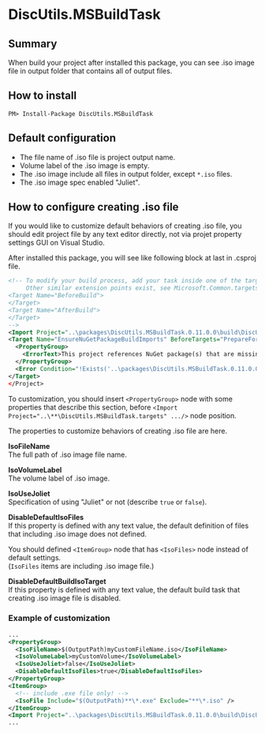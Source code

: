 # DiscUtils.MSBuildTask

## Summary
When build your project after installed this package, you can see .iso image file in output folder that contains all of output files.

## How to install

```
PM> Install-Package DiscUtils.MSBuildTask
```

## Default configuration

- The file name of .iso file is project output name.
- Volume label of the .iso image is empty.
- The .iso image include all files in output folder, except `*.iso` files.
- The .iso image spec enabled "Juliet".

## How to configure creating .iso file

If you would like to customize default behaviors of creating .iso file, you should edit project file by any text editor directly, not via projet property settings GUI on Visual Studio.

After installed this package, you will see like following block at last in .csproj file.

```xml
<!-- To modify your build process, add your task inside one of the targets below and uncomment it.
     Other similar extension points exist, see Microsoft.Common.targets.
<Target Name="BeforeBuild">
</Target>
<Target Name="AfterBuild">
</Target>
-->
<Import Project="..\packages\DiscUtils.MSBuildTask.0.11.0.0\build\DiscUtils.MSBuildTask.targets" Condition="Exists('..\packages\DiscUtils.MSBuildTask.0.11.0.0\build\DiscUtils.MSBuildTask.targets')" />
<Target Name="EnsureNuGetPackageBuildImports" BeforeTargets="PrepareForBuild">
  <PropertyGroup>
    <ErrorText>This project references NuGet package(s) that are missing on this computer. Use NuGet Package Restore to download them.  For more information, see http://go.microsoft.com/fwlink/?LinkID=322105. The missing file is {0}.</ErrorText>
  </PropertyGroup>
  <Error Condition="!Exists('..\packages\DiscUtils.MSBuildTask.0.11.0.0\build\DiscUtils.MSBuildTask.targets')" Text="$([System.String]::Format('$(ErrorText)', '..\packages\DiscUtils.MSBuildTask.0.11.0.0\build\DiscUtils.MSBuildTask.targets'))" />
</Target>
</Project>
```

To customization, you should insert `<PropertyGroup>` node with some properties that describe this section, before `<Import Project="..\**\DiscUtils.MSBuildTask.targets" .../>` node position.

The properties to customize behaviors of creating .iso file are here.

**IsoFileName**  
The full path of .iso image file name.

**IsoVolumeLabel**  
The volume label of .iso image.

**IsoUseJoliet**  
Specification of using "Juliet" or not (describe `true` or `false`).

**DisableDefaultIsoFiles**  
If this property is defined with any text value, the default definition of files that including .iso image does not defined.

You should defined `<ItemGroup>` node that has `<IsoFiles>` node instead of default settings.  
(`IsoFiles` items are including .iso image file.)

**DisableDefaultBuildIsoTarget**  
If this property is defined with any text value, the default build task that creating .iso image file is disabled.

### Example of customization

```xml
...
<PropertyGroup>
  <IsoFileName>$(OutputPath)myCustomFileName.iso</IsoFileName>
  <IsoVolumeLabel>myCustomVolume</IsoVolumeLabel>
  <IsoUseJoliet>false</IsoUseJoliet>
  <DisableDefaultIsoFiles>true</DisableDefaultIsoFiles>
</PropertyGroup>
<ItemGroup>
  <!-- include .exe file only! -->
  <IsoFile Include="$(OutputPath)**\*.exe" Exclude="**\*.iso" />
</ItemGroup>
<Import Project="..\packages\DiscUtils.MSBuildTask.0.11.0.0\build\DiscUtils.MSBuildTask.targets" Condition="Exists('..\packages\DiscUtils.MSBuildTask.0.11.0.0\build\DiscUtils.MSBuildTask.targets')" />
...
```
